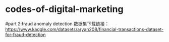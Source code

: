 # codes-of-digital-marketing
#part 2:fraud anomaly detection
数据集下载链接：https://www.kaggle.com/datasets/aryan208/financial-transactions-dataset-for-fraud-detection
